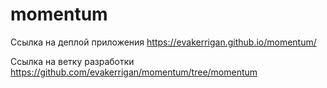 # momentum

Ссылка на деплой приложения https://evakerrigan.github.io/momentum/

Ссылка на ветку разработки https://github.com/evakerrigan/momentum/tree/momentum
